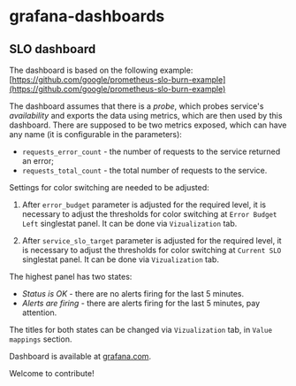 # grafana-dashboards


## SLO dashboard

The dashboard is based on the following example: [https://github.com/google/prometheus-slo-burn-example](https://github.com/google/prometheus-slo-burn-example)

The dashboard assumes that there is a *probe*, which probes service's *availability* and exports the data using metrics, which are then used by this dashboard. There are supposed to be two metrics exposed, which can have any name (it is configurable in the parameters):
- `requests_error_count` - the number of requests to the service returned an error;
- `requests_total_count` - the total number of requests to the service.

Settings for color switching are needed to be adjusted:

1. After `error_budget` parameter is adjusted for the required level, it is necessary to adjust the thresholds for color switching at `Error Budget Left` singlestat panel. It can be done via `Vizualization` tab.

2. After `service_slo_target` parameter is adjusted for the required level, it is necessary to adjust the thresholds for color switching at `Current SLO` singlestat panel. It can be done via `Vizualization` tab.

The highest panel has two states:
- *Status is OK* - there are no alerts firing for the last 5 minutes.
- *Alerts are firing* - there are alerts firing for the last 5 minutes, pay attention.

The titles for both states can be changed via `Vizualization` tab, in `Value mappings` section.

Dashboard is available at [grafana.com](https://grafana.com/grafana/dashboards/11222).

Welcome to contribute!
